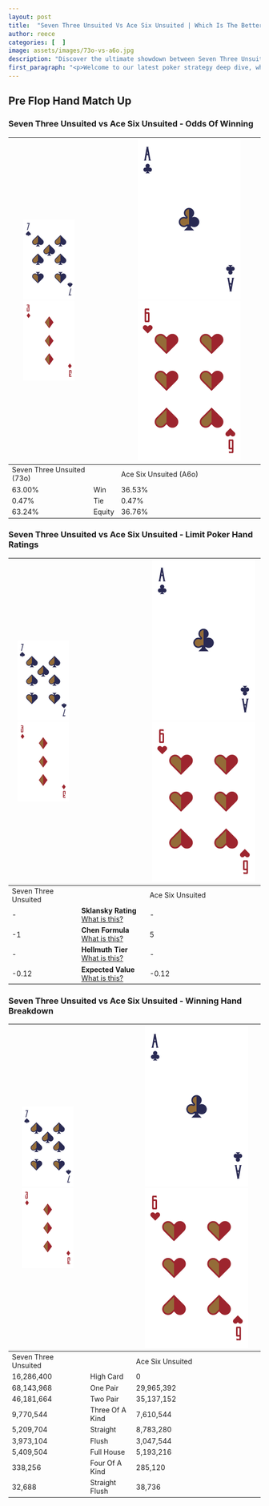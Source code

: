 ```yaml
---
layout: post
title:  "Seven Three Unsuited Vs Ace Six Unsuited | Which Is The Better Hand In Poker? A Complete Guide"
author: reece
categories: [  ]
image: assets/images/73o-vs-a6o.jpg
description: "Discover the ultimate showdown between Seven Three Unsuited and Ace Six Unsuited in poker! Uncover the odds, strategies, and scenarios where one hand triumphs over the other. Get ready to up your poker game with this thrilling analysis."
first_paragraph: "<p>Welcome to our latest poker strategy deep dive, where we're pitting two distinct hands against each other in a high-stakes showdown: Seven Three Unsuited vs Ace Six Unsuited.</p><p>In the dynamic world of poker, every decision counts, and knowing which hand holds the upper hand is key to your success at the table.</p><p>In this article, we'll dissect these two hands, explore the scenarios where one dominates the other, and equip you with the knowledge to make strategic choices that can tip the odds in your favor.</p><p>Get ready to unravel the intriguing dynamics of these poker hands and elevate your game to new heights.</p>"
---
```




[comment]: # (sp0)

## Pre Flop Hand Match Up

<div class="table hand-ratings" markdown="1"> 



### Seven Three Unsuited vs Ace Six Unsuited - Odds Of Winning


    
| ![image info](assets/images/hand1/7.png) ![image info](assets/images/hand1/3o.png) |  | ![image info](assets/images/hand2/A.png) ![image info](assets/images/hand2/6o.png) |
| -------- | -------- | -------- |
| Seven Three Unsuited (73o) |  | Ace Six Unsuited (A6o) |
| 63.00% | Win | 36.53% |
| 0.47% | Tie | 0.47% |
| 63.24% | Equity | 36.76% |




[comment]: # (sp1)



### Seven Three Unsuited vs Ace Six Unsuited - Limit Poker Hand Ratings


    
| ![image info](assets/images/hand1/7.png) ![image info](assets/images/hand1/3o.png) |  | ![image info](assets/images/hand2/A.png) ![image info](assets/images/hand2/6o.png) |
| -------- | -------- | -------- |
| Seven Three Unsuited |  | Ace Six Unsuited |
| - | **Sklansky Rating** [What is this?](/sklansky-rating-explained) | - |
| -1 | **Chen Formula** [What is this?](/chen-formula-explained) | 5 |
| - | **Hellmuth Tier** [What is this?](/Hellmuth-tier-explained) | - |
| -0.12 | **Expected Value** [What is this?](/expected-value-explained) | -0.12 |




[comment]: # (sp2)



### Seven Three Unsuited vs Ace Six Unsuited - Winning Hand Breakdown


    
| ![image info](assets/images/hand1/7.png) ![image info](assets/images/hand1/3o.png) |  | ![image info](assets/images/hand2/A.png) ![image info](assets/images/hand2/6o.png) |
| -------- | -------- | -------- |
| Seven Three Unsuited |  | Ace Six Unsuited |
| 16,286,400 | High Card | 0 |
| 68,143,968 | One Pair | 29,965,392 |
| 46,181,664 | Two Pair | 35,137,152 |
| 9,770,544 | Three Of A Kind | 7,610,544 |
| 5,209,704 | Straight | 8,783,280 |
| 3,973,104 | Flush | 3,047,544 |
| 5,409,504 | Full House | 5,193,216 |
| 338,256 | Four Of A Kind | 285,120 |
| 32,688 | Straight Flush | 38,736 |




[comment]: # (sp3)



</div>

[comment]: # (sp4)



[comment]: # (sp5)

